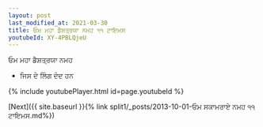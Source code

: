 ```yaml
---
layout: post
last_modified_at: 2021-03-30
title: ਓਮ ਮਹਾ ਡੈਸ਼ਤ੍ਰਯਾ ਨਮਹ ੧੧ ਟਾਇਮਸ
youtubeId: XY-4PBLQjeU
---
```

 
 
 ਓਮ ਮਹਾ ਡੈਸ਼ਤ੍ਰਯਾ ਨਮਹ  
 
 -  ਜਿਸ ਦੇ ਲਿੰਗ ਦੰਦ ਹਨ 
 
  
 
  
 
 
 
 
 
 


{% include youtubePlayer.html id=page.youtubeId %}
 
[Next]({{ site.baseurl }}{% link  split1/_posts/2013-10-01-ਓਮ ਸਕਾਮਰਾਏ ਨਮਹ ੧੧ ਟਾਇਮਸ.md%})
 
